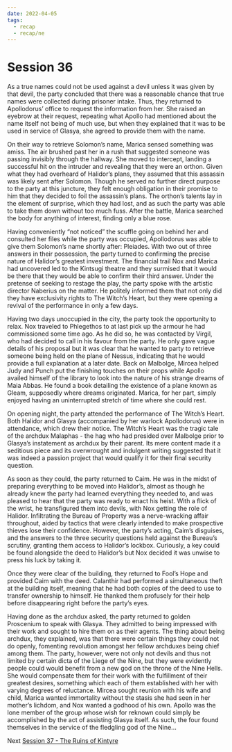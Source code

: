 ```yaml
---
date: 2022-04-05
tags:
  - recap
  - recap/ne
---
```

# Session 36

As a true names could not be used against a devil unless it was given by that devil, the party concluded that there was a reasonable chance that true names were collected during prisoner intake. Thus, they returned to Apollodorus’ office to request the information from her. She raised an eyebrow at their request, repeating what Apollo had mentioned about the name itself not being of much use, but when they explained that it was to be used in service of Glasya, she agreed to provide them with the name.

On their way to retrieve Solomon’s name, Marica sensed something was amiss. The air brushed past her in a rush that suggested someone was passing invisibly through the hallway. She moved to intercept, landing a successful hit on the intruder and revealing that they were an orthon. Given what they had overheard of Halidor’s plans, they assumed that this assassin was likely sent after Solomon. Though he served no further direct purpose to the party at this juncture, they felt enough obligation in their promise to him that they decided to foil the assassin’s plans. The orthon’s talents lay in the element of surprise, which they had lost, and as such the party was able to take them down without too much fuss. After the battle, Marica searched the body for anything of interest, finding only a blue rose.

Having conveniently “not noticed” the scuffle going on behind her and consulted her files while the party was occupied, Apollodorus was able to give them Solomon’s name shortly after: Pleiades. With two out of three answers in their possession, the party turned to confirming the precise nature of Halidor’s greatest investment. The financial trail Nox and Marica had uncovered led to the Kintsugi theatre and they surmised that it would be there that they would be able to confirm their third answer. Under the pretense of seeking to restage the play, the party spoke with the artistic director Naberius on the matter. He politely informed them that not only did they have exclusivity rights to The Witch’s Heart, but they were opening a revival of the performance in only a few days.

Having two days unoccupied in the city, the party took the opportunity to relax. Nox traveled to Phlegethos to at last pick up the armour he had commissioned some time ago. As he did so, he was contacted by Virgil, who had decided to call in his favour from the party. He only gave vague details of his proposal but it was clear that he wanted to party to retrieve someone being held on the plane of Nessus, indicating that he would provide a full explanation at a later date. Back on Malbolge, Mircea helped Judy and Punch put the finishing touches on their props while Apollo availed himself of the library to look into the nature of his strange dreams of Maia Abbas. He found a book detailing the existence of a plane known as Gleam, supposedly where dreams originated. Marica, for her part, simply enjoyed having an uninterrupted stretch of time where she could rest.

On opening night, the party attended the performance of The Witch’s Heart. Both Halidor and Glasya (accompanied by her warlock Apollodorus) were in attendance, which drew their notice. The Witch’s Heart was the tragic tale of the archdux Malaphas - the hag who had presided over Malbolge prior to Glasya’s instatement as archdux by their parent. Its mere content made it a seditious piece and its overwrought and indulgent writing suggested that it was indeed a passion project that would qualify it for their final security question.

As soon as they could, the party returned to Caim. He was in the midst of preparing everything to be moved into Halidor’s, almost as though he already knew the party had learned everything they needed to, and was pleased to hear that the party was ready to enact his heist. With a flick of the wrist, he transfigured them into devils, with Nox getting the role of Halidor. Infiltrating the Bureau of Property was a nerve-wracking affair throughout, aided by tactics that were clearly intended to make prospective thieves lose their confidence. However, the party’s acting, Caim’s disguises, and the answers to the three security questions held against the Bureau’s scrutiny, granting them access to Halidor’s lockbox. Curiously, a key could be found alongside the deed to Halidor’s but Nox decided it was unwise to press his luck by taking it.

Once they were clear of the building, they returned to Fool’s Hope and provided Caim with the deed. Calanthir had performed a simultaneous theft at the building itself, meaning that he had both copies of the deed to use to transfer ownership to himself. He thanked them profusely for their help before disappearing right before the party’s eyes.

Having done as the archdux asked, the party returned to golden Proscenium to speak with Glasya. They admitted to being impressed with their work and sought to hire them on as their agents. The thing about being archdux, they explained, was that there were certain things they could not do openly, fomenting revolution amongst her fellow archduxes being chief among them. The party, however, were not only not devils and thus not limited by certain dicta of the Liege of the Nine, but they were evidently people could would benefit from a new god on the throne of the Nine Hells. She would compensate them for their work with the fulfillment of their greatest desires, something which each of them established with her with varying degrees of reluctance. Mircea sought reunion with his wife and child, Marica wanted immortality without the stasis she had seen in her mother’s lichdom, and Nox wanted a godhood of his own. Apollo was the lone member of the group whose wish for reknown could simply be accomplished by the act of assisting Glasya itself. As such, the four found themselves in the service of the fledgling god of the Nine...

Next
[Session 37 - The Ruins of Kintyre](Session%2037%20-%20The%20Ruins%20of%20Kintyre.md)